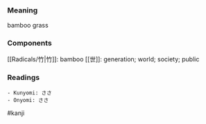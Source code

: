 ### Meaning

bamboo grass

### Components

[[Radicals/竹|竹]]: bamboo [[世]]: generation; world; society; public

### Readings

```
- Kunyomi: ささ
- Onyomi: ささ
```

#kanji
